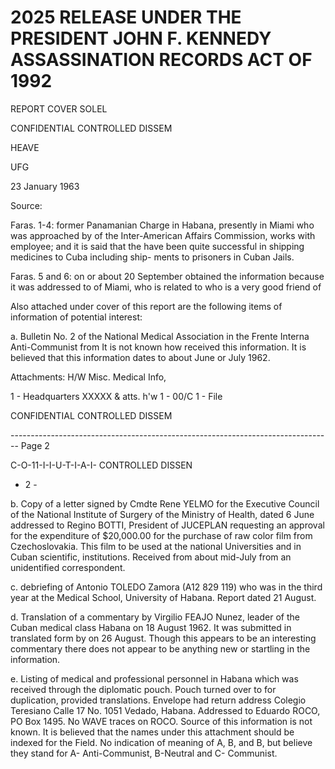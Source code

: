 # 2025 RELEASE UNDER THE PRESIDENT JOHN F. KENNEDY ASSASSINATION RECORDS ACT OF 1992

REPORT COVER SOLEL

CONFIDENTIAL
CONTROLLED DISSEM

HEAVE

UFG

23 January 1963

Source:

Faras. 1-4:
former Panamanian Charge in Habana, presently in Miami
who was approached by
of the Inter-American
Affairs Commission,
works with
employee; and it is said that the
have been
quite successful in shipping medicines to Cuba including ship-
ments to prisoners in Cuban Jails.

Faras. 5 and 6:
on or about 20 September
obtained the information because it was addressed to
of Miami, who is related to
who is a very good friend of

Also attached under cover of this report are the following
items of information of potential interest:

a. Bulletin No. 2 of the National Medical Association
in the Frente Interna Anti-Communist from
It is not known how
received this information.
It is believed that this information dates to about
June or July 1962.

Attachments: H/W
Misc. Medical Info,

1 - Headquarters XXXXX & atts. h'w
1 - 00/C
1 - File

CONFIDENTIAL
CONTROLLED DISSEM


-------------------------------------------------------------------------------- Page 2

C-O-11-I-I-U-T-I-A-I-
CONTROLLED DISSEN

- 2 -

b. Copy of a letter signed by Cmdte Rene YELMO for the Executive Council of the National Institute of Surgery of the Ministry of Health, dated 6 June addressed to Regino BOTTI, President of JUCEPLAN requesting an approval for the expenditure of $20,000.00 for the purchase of raw color film from Czechoslovakia. This film to be used at the national Universities and in Cuban scientific, institutions. Received from about mid-July from an unidentified correspondent.

c. debriefing of Antonio TOLEDO Zamora (A12 829 119) who was in the third year at the Medical School, University of Habana. Report dated 21 August.

d. Translation of a commentary by Virgilio FEAJO Nunez, leader of the Cuban medical class Habana on 18 August 1962. It was submitted in translated form by on 26 August. Though this appears to be an interesting commentary there does not appear to be anything new or startling in the information.

e. Listing of medical and professional personnel in Habana which was received through the diplomatic pouch. Pouch turned over to for duplication, provided translations. Envelope had return address Colegio Teresiano Calle 17 No. 1051 Vedado, Habana. Addressed to Eduardo ROCO, PO Box 1495. No WAVE traces on ROCO. Source of this information is not known. It is believed that the names under this attachment should be indexed for the Field. No indication of meaning of A, B, and B, but believe they stand for A- Anti-Communist, B-Neutral and C- Communist.
